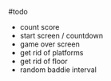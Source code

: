 #todo

- count score
- start screen / countdown
- game over screen
- get rid of platforms
- get rid of floor
- random baddie interval
